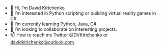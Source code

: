 - 👋 Hi, I’m David Kirichenko
- 👀 I’m interested in Python scripting or building virtual reality games in C#
- 🌱 I’m currently learning Python, Java, C#
- 💞️ I’m looking to collaborate on interesting projects. 
- 📫 How to reach me Twitter @DVKirichenko or davidkirichenko@outlook.com

<!---
Davik77/Davik77 is a ✨ special ✨ repository because its `README.md` (this file) appears on your GitHub profile.
You can click the Preview link to take a look at your changes.
--->
